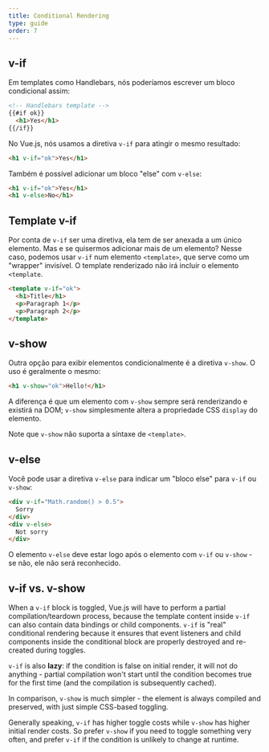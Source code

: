 ```yaml
---
title: Conditional Rendering
type: guide
order: 7
---
```


## v-if

Em templates como Handlebars, nós poderíamos escrever um bloco condicional assim:

``` html
<!-- Handlebars template -->
{{#if ok}}
  <h1>Yes</h1>
{{/if}}
```

No Vue.js, nós usamos a diretiva `v-if` para atingir o mesmo resultado:

``` html
<h1 v-if="ok">Yes</h1>
```

Também é possível adicionar um bloco "else" com `v-else`:

``` html
<h1 v-if="ok">Yes</h1>
<h1 v-else>No</h1>
```

## Template v-if

Por conta de `v-if` ser uma diretiva, ela tem de ser anexada a um único elemento. Mas e se quisermos adicionar mais de 
um elemento? Nesse caso, podemos usar `v-if` num elemento `<template>`, que serve como um "wrapper" invisível. O template renderizado não irá incluir o elemento `<template`.

``` html
<template v-if="ok">
  <h1>Title</h1>
  <p>Paragraph 1</p>
  <p>Paragraph 2</p>
</template>
```

## v-show

Outra opção para exibir elementos condicionalmente é a diretiva `v-show`. O uso é geralmente o mesmo:

``` html
<h1 v-show="ok">Hello!</h1>
```

A diferença é que um elemento com `v-show` sempre será renderizando e existirá na DOM; `v-show` simplesmente altera a propriedade CSS `display` do elemento.

Note que `v-show` não suporta a síntaxe de `<template>`.

## v-else

Você pode usar a diretiva `v-else` para indicar um "bloco else" para `v-if` ou `v-show`:

``` html
<div v-if="Math.random() > 0.5">
  Sorry
</div>
<div v-else>
  Not sorry
</div>
```

O elemento `v-else` deve estar logo após o elemento com `v-if` ou `v-show` - se não, ele não será reconhecido.

## v-if vs. v-show

When a `v-if` block is toggled, Vue.js will have to perform a partial compilation/teardown process, because the template content inside `v-if` can also contain data bindings or child components. `v-if` is "real" conditional rendering because it ensures that event listeners and child components inside the conditional block are properly destroyed and re-created during toggles.

`v-if` is also **lazy**: if the condition is false on initial render, it will not do anything - partial compilation won't start until the condition becomes true for the first time (and the compilation is subsequently cached).

In comparison, `v-show` is much simpler - the element is always compiled and preserved, with just simple CSS-based toggling.

Generally speaking, `v-if` has higher toggle costs while `v-show` has higher initial render costs. So prefer `v-show` if you need to toggle something very often, and prefer `v-if` if the condition is unlikely to change at runtime.
